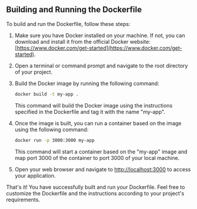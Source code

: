 ## Building and Running the Dockerfile

To build and run the Dockerfile, follow these steps:

1. Make sure you have Docker installed on your machine. If not, you can download and install it from the official Docker website: [https://www.docker.com/get-started](https://www.docker.com/get-started).

2. Open a terminal or command prompt and navigate to the root directory of your project.

3. Build the Docker image by running the following command:

    ```bash
    docker build -t my-app .
    ```

    This command will build the Docker image using the instructions specified in the Dockerfile and tag it with the name "my-app".

4. Once the image is built, you can run a container based on the image using the following command:

    ```bash
    docker run -p 3000:3000 my-app
    ```

    This command will start a container based on the "my-app" image and map port 3000 of the container to port 3000 of your local machine.

5. Open your web browser and navigate to [http://localhost:3000](http://localhost:3000) to access your application.

That's it! You have successfully built and run your Dockerfile. Feel free to customize the Dockerfile and the instructions according to your project's requirements.
